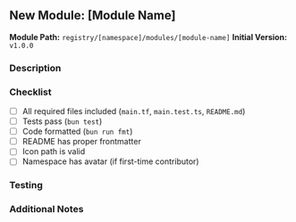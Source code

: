 ## New Module: [Module Name]

**Module Path:** `registry/[namespace]/modules/[module-name]`
**Initial Version:** `v1.0.0`

### Description
<!-- Brief description of what this module does -->

### Checklist
- [ ] All required files included (`main.tf`, `main.test.ts`, `README.md`)
- [ ] Tests pass (`bun test`)
- [ ] Code formatted (`bun run fmt`)
- [ ] README has proper frontmatter
- [ ] Icon path is valid
- [ ] Namespace has avatar (if first-time contributor)

### Testing
<!-- How did you test this module? -->

### Additional Notes
<!-- Any special setup or dependencies? --> 